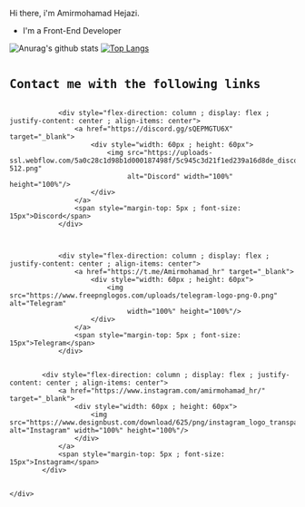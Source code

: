 Hi there, i'm Amirmohamad Hejazi.
- I'm a Front-End Developer 


![Anurag's github stats](https://github-readme-stats.vercel.app/api?username=Amirmohamadhejazi&show_icons=true&theme=radical&count_private=true)
[![Top Langs](https://github-readme-stats.vercel.app/api/top-langs/?username=Amirmohamadhejazi&layout=compact&theme=radical)](https://github.com/anuraghazra/github-readme-stats)

<div style="flex-direction: column ; display: flex ; font-family: monospace">
        <h2>Contact me with the following links</h2>
<!--         <div style="flex-direction: row ; display: flex ; flex-wrap: wrap ; width: 100% ; justify-content: space-between"> -->
           
                <div style="flex-direction: column ; display: flex ; justify-content: center ; align-items: center">
                    <a href="https://discord.gg/sQEPMGTU6X" target="_blank">
                        <div style="width: 60px ; height: 60px">
                            <img src="https://uploads-ssl.webflow.com/5a0c28c1d98b1d000187498f/5c945c3d21f1ed239a16d8de_discord-512.png"
                                 alt="Discord" width="100%" height="100%"/>
                        </div>
                    </a>
                    <span style="margin-top: 5px ; font-size: 15px">Discord</span>
                </div>
            

           
                <div style="flex-direction: column ; display: flex ; justify-content: center ; align-items: center">
                    <a href="https://t.me/Amirmohamad_hr" target="_blank">
                        <div style="width: 60px ; height: 60px">
                            <img src="https://www.freepnglogos.com/uploads/telegram-logo-png-0.png" alt="Telegram"
                                 width="100%" height="100%"/>
                        </div>
                    </a>
                    <span style="margin-top: 5px ; font-size: 15px">Telegram</span>
                </div>
           
           
            <div style="flex-direction: column ; display: flex ; justify-content: center ; align-items: center">
                <a href="https://www.instagram.com/amirmohamad_hr/" target="_blank">
                    <div style="width: 60px ; height: 60px">
                        <img src="https://www.designbust.com/download/625/png/instagram_logo_transparent512.png" alt="Instagram" width="100%" height="100%"/>
                    </div> 
                </a>
                <span style="margin-top: 5px ; font-size: 15px">Instagram</span>
            </div>
           
<!--         </div> -->
    </div>
